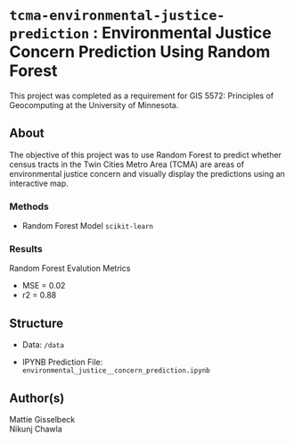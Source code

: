 # `tcma-environmental-justice-prediction` : Environmental Justice Concern Prediction Using Random Forest


This project was completed as a requirement for GIS 5572: Principles of Geocomputing at the University of Minnesota.

## About

The objective of this project was to use Random Forest to predict whether census tracts in the
Twin Cities Metro Area (TCMA) are areas of environmental justice concern and visually display the predictions using an interactive map.

### Methods
- Random Forest Model `scikit-learn`

### Results 
Random Forest Evalution Metrics
* MSE = 0.02
* r2 = 0.88

## Structure
* Data: `/data`

* IPYNB Prediction File: `environmental_justice__concern_prediction.ipynb`


## Author(s)
Mattie Gisselbeck
<br>
Nikunj Chawla

